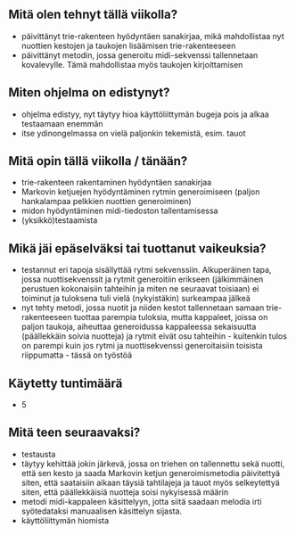 ## Mitä olen tehnyt tällä viikolla?
- päivittänyt trie-rakenteen hyödyntäen sanakirjaa, mikä mahdollistaa nyt nuottien kestojen ja taukojen lisäämisen trie-rakenteeseen
- päivittänyt metodin, jossa generoitu midi-sekvenssi tallennetaan kovalevylle. Tämä mahdollistaa myös taukojen kirjoittamisen


## Miten ohjelma on edistynyt?
- ohjelma edistyy, nyt täytyy hioa käyttöliittymän bugeja pois ja alkaa testaamaan enemmän
- itse ydinongelmassa on vielä paljonkin tekemistä, esim. tauot 

## Mitä opin tällä viikolla / tänään?
- trie-rakenteen rakentaminen hyödyntäen sanakirjaa
- Markovin ketjuejen hyödyntäminen rytmin generoimiseen (paljon hankalampaa pelkkien nuottien generoiminen)
- midon hyödyntäminen midi-tiedoston tallentamisessa
- (yksikkö)testaamista

## Mikä jäi epäselväksi tai tuottanut vaikeuksia?
- testannut eri tapoja sisällyttää rytmi sekvenssiin. Alkuperäinen tapa, jossa nuottisekvenssit ja rytmit generoitiin erikseen (jälkimmäinen perustuen kokonaisiin tahteihin ja miten ne seuraavat toisiaan) ei toiminut ja tuloksena tuli vielä (nykyistäkin) surkeampaa jälkeä
- nyt tehty metodi, jossa nuotit ja niiden kestot tallennetaan samaan trie-rakenteeseen tuottaa parempia tuloksia, mutta kappaleet, joissa on paljon taukoja, aiheuttaa generoidussa kappaleessa sekaisuutta (päällekkäin soivia nuotteja) ja rytmit eivät osu tahteihin - kuitenkin tulos on parempi kuin jos rytmi ja nuottisekvenssi generoitaisiin toisista riippumatta - tässä on työstöä

## Käytetty tuntimäärä
- 5

## Mitä teen seuraavaksi?
- testausta
- täytyy kehittää jokin järkevä, jossa on triehen on tallennettu sekä nuotti, että sen kesto ja saada Markovin ketjun generoimismetodia päivitettyä siten, että saataisiin aikaan täysiä tahtilajeja ja tauot myös selkeytettyä siten, että päällekkäisiä nuotteja soisi nykyisessä määrin
- metodi midi-kappaleen käsittelyyn, jotta siitä saadaan melodia irti syötedataksi manuaalisen käsittelyn sijasta.
- käyttöliittymän hiomista